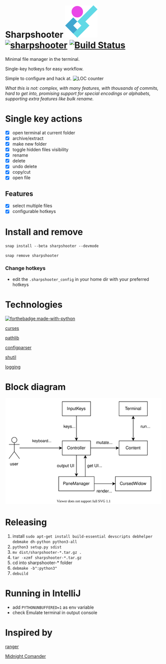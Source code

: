 
# Sharpshooter ![LOGO](./img/sharpshooter_logo.svg) [![sharpshooter](https://snapcraft.io/sharpshooter/badge.svg)](https://snapcraft.io/sharpshooter) [![Build Status](https://travis-ci.com/vs-slavchev/sharpshooter.svg?branch=master)](https://travis-ci.com/vs-slavchev/sharpshooter)

Minimal file manager in the terminal.

Single-key hotkeys for easy workflow.

Simple to configure and hack at.
![LOC counter](https://tokei.rs/b1/github/vs-slavchev/sharpshooter?category=code)

*What this is not: complex, with many features, with thousands of commits, hard to get into, promising support for special encodings or alphabets, supporting extra features like bulk rename.*

# Single key actions
- [x] open terminal at current folder
- [x] archive/extract
- [x] make new folder
- [x] toggle hidden files visibility
- [x] rename
- [x] delete
- [x] undo delete
- [x] copy/cut
- [x] open file

## Features
- [x] select multiple files
- [x] configurable hotkeys

# Install and remove
`snap install --beta sharpshooter --devmode`

`snap remove sharpshooter`

### Change hotkeys

- edit the `.sharpshooter_config` in your home dir with your preferred hotkeys

# Technologies

[![forthebadge made-with-python](http://ForTheBadge.com/images/badges/made-with-python.svg)](https://www.python.org/)

[curses](https://docs.python.org/3/library/curses.html)

[pathlib](https://docs.python.org/3/library/pathlib.html)

[configparser](https://docs.python.org/3/library/configparser.html)

[shutil](https://docs.python.org/3/library/shutil.html)

[logging](https://docs.python.org/3/library/logging.html)

# Block diagram
![block_diagram](./docs/block_diagram.svg)

# Releasing
1. install ```sudo apt-get install build-essential devscripts debhelper debmake dh-python python3-all```
2. ```python3 setup.py sdist```
3. ```mv dist/sharpshooter-*.tar.gz .```
4. ```tar -xzmf sharpshooter-*.tar.gz```
5. cd into sharpshooter-* folder
6. ```debmake -b":python3"```
7. ```debuild```

# Running in IntelliJ
- add `PYTHONUNBUFFERED=1` as env variable
- check Emulate terminal in output console

# Inspired by
[ranger](https://ranger.github.io/)

[Midnight Comander](https://midnight-commander.org/)
